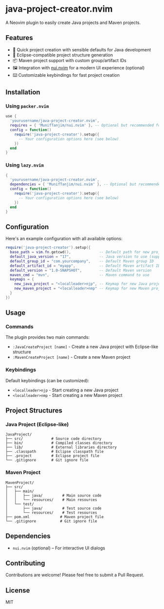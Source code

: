 # java-project-creator.nvim

A Neovim plugin to easily create Java projects and Maven projects.

## Features

- 🚀 Quick project creation with sensible defaults for Java development  
- 🧩 Eclipse-compatible project structure generation  
- 📦 Maven project support with custom group/artifact IDs  
- 🖼️ Integration with [nui.nvim](https://github.com/MunifTanjim/nui.nvim) for a modern UI experience (optional)  
- ⌨️ Customizable keybindings for fast project creation  

## Installation

### Using `packer.nvim`

```lua
use {
  'yourusername/java-project-creator.nvim',
  requires = { 'MunifTanjim/nui.nvim' }, -- Optional but recommended for UI
  config = function()
    require('java-project-creator').setup({
      -- Your configuration options here (see below)
    })
  end
}
```

### Using `lazy.nvim`

```lua
{
  'yourusername/java-project-creator.nvim',
  dependencies = { 'MunifTanjim/nui.nvim' }, -- Optional but recommended for UI
  config = function()
    require('java-project-creator').setup({
      -- Your configuration options here (see below)
    })
  end
}
```

## Configuration

Here's an example configuration with all available options:

```lua
require('java-project-creator').setup({
  base_path = vim.fn.getcwd(),             -- Default path for new projects
  default_java_version = "17",             -- Java version to use (supports 8-21)
  default_group_id = "com.yourcompany",    -- Default Maven group ID
  default_artifact_id = "myapp",           -- Default Maven artifact ID
  default_version = "1.0-SNAPSHOT",        -- Default Maven version
  maven_cmd = "mvn",                       -- Maven command to use
  keymaps = {
    new_java_project = "<localleader>njp", -- Keymap for new Java project
    new_maven_project = "<localleader>nmp" -- Keymap for new Maven project
  }
})
```

## Usage

### Commands

The plugin provides two main commands:

- `:JavaCreateProject [name]` - Create a new Java project with Eclipse-like structure  
- `:MavenCreateProject [name]` - Create a new Maven project  

### Keybindings

Default keybindings (can be customized):

- `<localleader>njp` - Start creating a new Java project  
- `<localleader>nmp` - Start creating a new Maven project  

## Project Structures

### Java Project (Eclipse-like)

```
JavaProject/
├── src/             # Source code directory
├── bin/             # Compiled classes directory
├── lib/             # External libraries directory
├── .classpath       # Eclipse classpath file
├── .project         # Eclipse project file
└── .gitignore       # Git ignore file
```

### Maven Project

```
MavenProject/
├── src/
│   ├── main/
│   │   ├── java/         # Main source code
│   │   └── resources/    # Main resources
│   └── test/
│       ├── java/         # Test source code
│       └── resources/    # Test resources
├── pom.xml              # Maven project file
└── .gitignore           # Git ignore file
```

## Dependencies

- `nui.nvim` (optional) – For interactive UI dialogs

## Contributing

Contributions are welcome! Please feel free to submit a Pull Request.

## License

MIT

